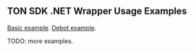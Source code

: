 ﻿## TON SDK .NET Wrapper Usage Examples

[Basic example](TonClient.BasicExample).
[Debot example](TonClient.DebotExample).

TODO: more examples.
